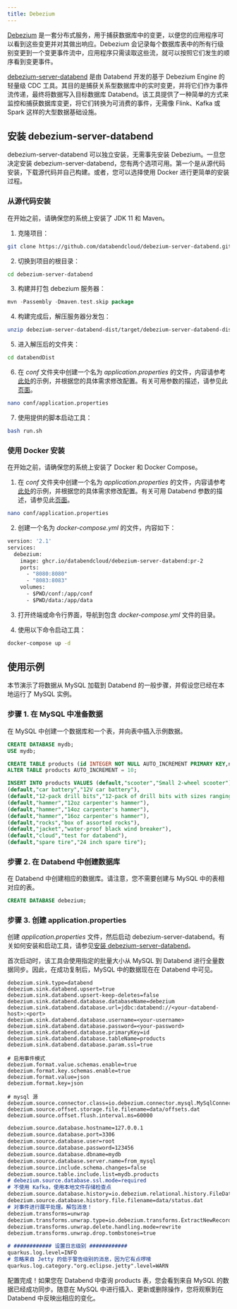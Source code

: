 ```yaml
---
title: Debezium
---
```


[Debezium](https://debezium.io/) 是一套分布式服务，用于捕获数据库中的变更，以便您的应用程序可以看到这些变更并对其做出响应。Debezium 会记录每个数据库表中的所有行级别变更到一个变更事件流中，应用程序只需读取这些流，就可以按照它们发生的顺序看到变更事件。

[debezium-server-databend](https://github.com/databendcloud/debezium-server-databend) 是由 Databend 开发的基于 Debezium Engine 的轻量级 CDC 工具。其目的是捕获关系型数据库中的实时变更，并将它们作为事件流传递，最终将数据写入目标数据库 Databend。该工具提供了一种简单的方式来监控和捕获数据库变更，将它们转换为可消费的事件，无需像 Flink、Kafka 或 Spark 这样的大型数据基础设施。

## 安装 debezium-server-databend

debezium-server-databend 可以独立安装，无需事先安装 Debezium。一旦您决定安装 debezium-server-databend，您有两个选项可用。第一个是从源代码安装，下载源代码并自己构建。或者，您可以选择使用 Docker 进行更简单的安装过程。

### 从源代码安装

在开始之前，请确保您的系统上安装了 JDK 11 和 Maven。

1. 克隆项目：

```bash
git clone https://github.com/databendcloud/debezium-server-databend.git
```

2. 切换到项目的根目录：

```bash
cd debezium-server-databend
```

3. 构建并打包 debezium 服务器：

```go
mvn -Passembly -Dmaven.test.skip package
```

4. 构建完成后，解压服务器分发包：

```bash
unzip debezium-server-databend-dist/target/debezium-server-databend-dist*.zip -d databendDist
```

5. 进入解压后的文件夹：

```bash
cd databendDist
```

6. 在 *conf* 文件夹中创建一个名为 *application.properties* 的文件，内容请参考[此处](https://github.com/databendcloud/debezium-server-databend/blob/main/debezium-server-databend-dist/src/main/resources/distro/conf/application.properties.example)的示例，并根据您的具体需求修改配置。有关可用参数的描述，请参见此[页面](https://github.com/databendcloud/debezium-server-databend/blob/main/docs/docs.md)。

```bash
nano conf/application.properties
```

7. 使用提供的脚本启动工具：

```bash
bash run.sh
```

### 使用 Docker 安装

在开始之前，请确保您的系统上安装了 Docker 和 Docker Compose。

1. 在 *conf* 文件夹中创建一个名为 *application.properties* 的文件，内容请参考[此处](https://github.com/databendcloud/debezium-server-databend/blob/main/debezium-server-databend-dist/src/main/resources/distro/conf/application.properties.example)的示例，并根据您的具体需求修改配置。有关可用 Databend 参数的描述，请参见此[页面](https://github.com/databendcloud/debezium-server-databend/blob/main/docs/docs.md)。

```bash
nano conf/application.properties
```

2. 创建一个名为 *docker-compose.yml* 的文件，内容如下：

```dockerfile
version: '2.1'
services:
  debezium:
    image: ghcr.io/databendcloud/debezium-server-databend:pr-2
    ports:
      - "8080:8080"
      - "8083:8083"
    volumes:
      - $PWD/conf:/app/conf
      - $PWD/data:/app/data
```

3. 打开终端或命令行界面，导航到包含 *docker-compose.yml* 文件的目录。

4. 使用以下命令启动工具：

```bash
docker-compose up -d
```

## 使用示例

本节演示了将数据从 MySQL 加载到 Databend 的一般步骤，并假设您已经在本地运行了 MySQL 实例。

### 步骤 1. 在 MySQL 中准备数据

在 MySQL 中创建一个数据库和一个表，并向表中插入示例数据。

```sql
CREATE DATABASE mydb;
USE mydb;

CREATE TABLE products (id INTEGER NOT NULL AUTO_INCREMENT PRIMARY KEY,name VARCHAR(255) NOT NULL,description VARCHAR(512));
ALTER TABLE products AUTO_INCREMENT = 10;

INSERT INTO products VALUES (default,"scooter","Small 2-wheel scooter"),
(default,"car battery","12V car battery"),
(default,"12-pack drill bits","12-pack of drill bits with sizes ranging from #40 to #3"),
(default,"hammer","12oz carpenter's hammer"),
(default,"hammer","14oz carpenter's hammer"),
(default,"hammer","16oz carpenter's hammer"),
(default,"rocks","box of assorted rocks"),
(default,"jacket","water-proof black wind breaker"),
(default,"cloud","test for databend"),
(default,"spare tire","24 inch spare tire");
```

### 步骤 2. 在 Databend 中创建数据库

在 Databend 中创建相应的数据库。请注意，您不需要创建与 MySQL 中的表相对应的表。

```sql
CREATE DATABASE debezium;
```

### 步骤 3. 创建 application.properties

创建 *application.properties* 文件，然后启动 debezium-server-databend。有关如何安装和启动工具，请参见[安装 debezium-server-databend](#安装-debezium-server-databend)。

首次启动时，该工具会使用指定的批量大小从 MySQL 到 Databend 进行全量数据同步。因此，在成功复制后，MySQL 中的数据现在在 Databend 中可见。

```text title='application.properties'
debezium.sink.type=databend
debezium.sink.databend.upsert=true
debezium.sink.databend.upsert-keep-deletes=false
debezium.sink.databend.database.databaseName=debezium
debezium.sink.databend.database.url=jdbc:databend://<your-databend-host>:<port>
debezium.sink.databend.database.username=<your-username>
debezium.sink.databend.database.password=<your-password>
debezium.sink.databend.database.primaryKey=id
debezium.sink.databend.database.tableName=products
debezium.sink.databend.database.param.ssl=true

# 启用事件模式
debezium.format.value.schemas.enable=true
debezium.format.key.schemas.enable=true
debezium.format.value=json
debezium.format.key=json

# mysql 源
debezium.source.connector.class=io.debezium.connector.mysql.MySqlConnector
debezium.source.offset.storage.file.filename=data/offsets.dat
debezium.source.offset.flush.interval.ms=60000

```

```markdown
debezium.source.database.hostname=127.0.0.1
debezium.source.database.port=3306
debezium.source.database.user=root
debezium.source.database.password=123456
debezium.source.database.dbname=mydb
debezium.source.database.server.name=from_mysql
debezium.source.include.schema.changes=false
debezium.source.table.include.list=mydb.products
# debezium.source.database.ssl.mode=required
# 不使用 Kafka，使用本地文件存储检查点
debezium.source.database.history=io.debezium.relational.history.FileDatabaseHistory
debezium.source.database.history.file.filename=data/status.dat
# 对事件进行展平处理。解包消息！
debezium.transforms=unwrap
debezium.transforms.unwrap.type=io.debezium.transforms.ExtractNewRecordState
debezium.transforms.unwrap.delete.handling.mode=rewrite
debezium.transforms.unwrap.drop.tombstones=true

# ############ 设置日志级别 ############
quarkus.log.level=INFO
# 忽略来自 Jetty 的低于警告级别的消息，因为它有点啰嗦
quarkus.log.category."org.eclipse.jetty".level=WARN
```

配置完成！如果您在 Databend 中查询 products 表，您会看到来自 MySQL 的数据已经成功同步。随意在 MySQL 中进行插入、更新或删除操作，您将观察到在 Databend 中反映出相应的变化。